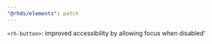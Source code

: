 ```yaml
---
"@rhds/elements": patch
---
```


`<rh-button>`: improved accessibility by allowing focus when disabled'
